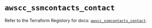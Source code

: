 # `awscc_ssmcontacts_contact`

Refer to the Terraform Registory for docs: [`awscc_ssmcontacts_contact`](https://registry.terraform.io/providers/hashicorp/awscc/0.70.0/docs/resources/ssmcontacts_contact).
